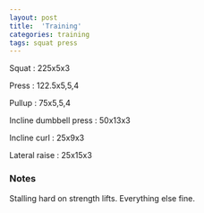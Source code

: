 ```yaml
---
layout: post
title:  'Training'
categories: training
tags: squat press
---
```


Squat : 225x5x3

Press  : 122.5x5,5,4

Pullup  : 75x5,5,4

Incline dumbbell press : 50x13x3

Incline curl  :  25x9x3

Lateral raise : 25x15x3

### Notes

Stalling hard on strength lifts. Everything else fine.

